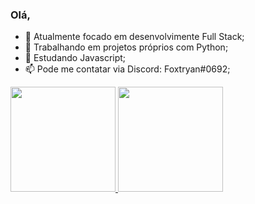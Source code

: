 ### Olá,

- 🔭 Atualmente focado em desenvolvimente Full Stack;
- 🐍 Trabalhando em projetos próprios com Python;
- 🌱 Estudando Javascript;
- 📫 Pode me contatar via Discord: Foxtryan#0692;

<!-- <div style="display: inline_block"><br>
  <img align="center" alt="Rafa-Python" height="30" width="40" src="https://cdn.jsdelivr.net/gh/devicons/devicon/icons/python/python-original.svg">
  <img align="center" alt="Rafa-Kivy" height="30" width="40" src="https://kivymd.readthedocs.io/en/latest/_static/logo-kivymd.png">
  <img align="center" alt="Rafa-Js" height="30" width="40" src="https://cdn.jsdelivr.net/gh/devicons/devicon/icons/javascript/javascript-original.svg">
  <img align="center" alt="Rafa-HTML" height="30" width="40" src="https://cdn.jsdelivr.net/gh/devicons/devicon/icons/html5/html5-original.svg">
  <img align="center" alt="Rafa-CSS" height="30" width="40" src="https://cdn.jsdelivr.net/gh/devicons/devicon/icons/css3/css3-original.svg">
</div><br> -->
<div>
  <a href="https://github.com/foxtryan">
  <img height="168em" src="https://github-readme-stats.vercel.app/api?username=foxtryan&show_icons=ture&custom_title=Dados+do+GitHub+de+Rafael+Muller&theme=dark&include_all_commits=true&count_private=true&hide_border=true"/>
  <img height="168em" src="https://github-readme-stats.vercel.app/api/top-langs/?username=foxtryan&custom_title=Linguagens+mais+usadas:&layout=compact&langs_count=8&theme=dark&hide_border=true"/>
</div>

